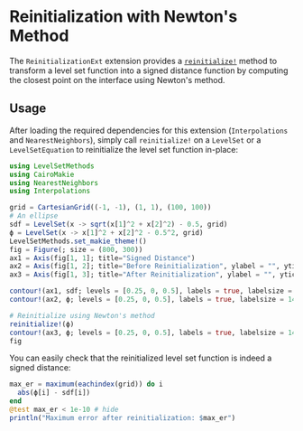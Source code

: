 # Reinitialization with Newton's Method

The `ReinitializationExt` extension provides a [`reinitialize!`](@ref) method to
transform a level set function into a signed distance function by computing the closest
point on the interface using Newton's method.

## Usage

After loading the required dependencies for this extension (`Interpolations` and
`NearestNeighbors`), simply call `reinitialize!` on a `LevelSet` or a `LevelSetEquation` to
reinitialize the level set function in-place:

```julia
using LevelSetMethods
using CairoMakie
using NearestNeighbors
using Interpolations

grid = CartesianGrid((-1, -1), (1, 1), (100, 100))
# An ellipse
sdf = LevelSet(x -> sqrt(x[1]^2 + x[2]^2) - 0.5, grid)
ϕ = LevelSet(x -> x[1]^2 + x[2]^2 - 0.5^2, grid)
LevelSetMethods.set_makie_theme!()
fig = Figure(; size = (800, 300))
ax1 = Axis(fig[1, 1]; title="Signed Distance")
ax2 = Axis(fig[1, 2]; title="Before Reinitialization", ylabel = "", yticklabelsvisible = false)
ax3 = Axis(fig[1, 3]; title="After Reinitialization", ylabel = "", yticklabelsvisible = false)

contour!(ax1, sdf; levels = [0.25, 0, 0.5], labels = true, labelsize = 14)
contour!(ax2, ϕ; levels = [0.25, 0, 0.5], labels = true, labelsize = 14)

# Reinitialize using Newton's method
reinitialize!(ϕ)
contour!(ax3, ϕ; levels = [0.25, 0, 0.5], labels = true, labelsize = 14)
fig
```

You can easily check that the reinitialized level set function is indeed a signed distance:

```julia
max_er = maximum(eachindex(grid)) do i
  abs(ϕ[i] - sdf[i])
end
@test max_er < 1e-10 # hide
println("Maximum error after reinitialization: $max_er")
```
